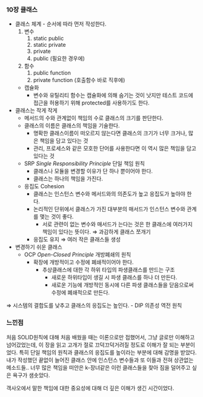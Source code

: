 ### 10장 클래스

- 클래스 체계 - 순서에 따라 먼저 작성한다.
    1. 변수
        1. static public
        2. static private
        3. private
        4. public (필요한 경우에)
    2. 함수
        1. public function
        2. private function (호출함수 바로 직후에)
    - 캡슐화
        - 변수와 유틸리티 함수는 캡슐화에 의해 숨기는 것이 낫지만 테스트 코드에 접근을 허용하기 위해 protected를 사용하기도 한다.
- 클래스는 작게 작게
    - 메서드의 수와 관계없이 책임의 수로 클래스의 크기를 판단한다.
    - 클래스의 이름은 클래스의 책임을 기술한다.
        - 명확한 클래스이름이 떠오르지 않는다면 클래스의 크기가 너무 크거나, 많은 책임을 담고 있다는 것
        - 관리, 프로세스와 같은 모호한 단어를 사용한다면 이 역시 많은 책임을 담고 있다는 것
    - SRP *Single Responsibility Principle* 단일 책임 원칙
        - 클래스나 모듈을 변경할 이유가 단 하나 뿐이어야 한다.
        - 클래스는 하나의 책임을 가진다.
    - 응집도 Cohesion
        - 클래스는 인스턴스 변수와 메서드와의 의존도가 높고 응집도가 높아야 한다.
        - 논리적인 단위에서 클래스가 가진 대부분의 매서드가 인스턴스 변수와 관계를 맺는 것이 좋다.
            - 서로 관련이 없는 변수와 매서드가 는다는 것은 한 클래스에 여러가지 책임이 있다는 뜻이다. ⇒ 과감하게 클래스 쪼개기
        - 응집도 유지 ⇒ 여러 작은 클래스들 생성
- 변경하기 쉬운 클래스
    - OCP *Open-Closed Principle* 개방폐쇄의 원칙
        - 확장에 개방적이고 수정에 폐쇄적이어야 한다.
            - 추상클래스에 대한 각 하위 타입의 파생클래스를 만드는 구조
                - 새로운 하위타입이 생길 시 파생 클래스를 하나 더 만든다.
                - 새로운 기능에 개방적인 동시에 다른 파생 클래스들을 닫음으로써 수정에 폐쇄적으로 만든다.

⇒ 시스템의 결합도를 낮추고 클래스의 응집도는 높인다. - DIP 의존성 역전 원칙

### 느낀점
처음 SOLID원칙에 대해 처음 배웠을 때는 이론으로만 접했어서,
그냥 글로만 이해하고 넘어갔었는데, 이 장을 읽고 고개가 절로 끄덕끄덕거려질 정도로 이해가 잘 되는 부분이었다.
특히 단일 책임의 원칙과 클래스의 응집도를 높이라는 부분에 대해 감명을 받았다.
내가 작성했던 끝없이 늘어진 클래스 안에 인스턴스 변수들과 또 이들과 전혀 상관없는 메소드들..
너무 많은 책임을 떠안은 k-장녀같은 이런 클래스들을 찾아 짐을 덜어주고 싶은 욕구가 샘솟았다.

객사오에서 말한 책임에 대한 중요성에 대해 더 깊은 이해가 생긴 시간이었다.